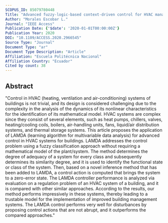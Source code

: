 ```yaml
---
SCOPUS_ID: 85079780448
Title: "Advanced fuzzy-logic-based context-driven control for HVAC management systems in buildings"
Author: "Morales Escobar L."
Journal: "IEEE Access"
Publication Date: {'$date': '2020-01-01T00:00:00Z'}
Publication Year: 2020
DOI: "10.1109/ACCESS.2020.2966545"
Source Type: "Journal"
Document Type: "ar"
Document Type Description: "Article"
Affiliation: "Escuela Politécnica Nacional"
Affiliation Country: "Ecuador"
Cited by count: 38
---
```


## Abstract
"Control in HVAC (heating, ventilation and air-conditioning) systems of buildings is not trivial, and its design is considered challenging due to the complexity in the analysis of the dynamics of its nonlinear characteristics for the identification of its mathematical model. HVAC systems are complex since they consist of several elements, such as heat pumps, chillers, valves, heating/cooling coils, boilers, air-handling units, fans, liquid/air distribution systems, and thermal storage systems. This article proposes the application of LAMDA (learning algorithm for multivariable data analysis) for advanced control in HVAC systems for buildings. LAMDA addresses the control problem using a fuzzy classification approach without requiring a mathematical model of the plant/system. The method determines the degree of adequacy of a system for every class and subsequently determines its similarity degree, and it is used to identify the functional state or class of the system. Then, based on a novel inference method that has been added to LAMDA, a control action is computed that brings the system to a zero-error state. The LAMDA controller performance is analyzed via evaluation on a regulation problem of an HVAC system of a building, and it is compared with other similar approaches. According to the results, our method performs impressively in these systems, thereby leading to a trustable model for the implementation of improved building management systems. The LAMDA control performs very well for disturbances by proposing control actions that are not abrupt, and it outperforms the compared approaches."
